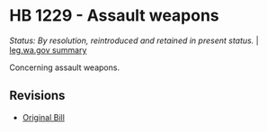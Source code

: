 # HB 1229 - Assault weapons
*Status: By resolution, reintroduced and retained in present status.* | [leg.wa.gov summary](https://app.leg.wa.gov/billsummary?BillNumber=1229&Year=2021)

Concerning assault weapons.

## Revisions
* [Original Bill](1/)